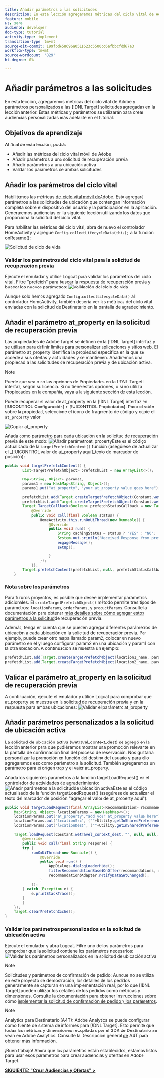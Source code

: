```yaml
---
title: Añadir parámetros a las solicitudes
description: En esta lección agregaremos métricas del ciclo vital de Adobe y parámetros personalizados a las solicitudes de Destinatario agregadas en la lección anterior. Estas métricas y parámetros se utilizarán para crear audiencias personalizadas más adelante en el tutorial.
feature: mobile
kt: 3040
audience: developer
doc-type: tutorial
activity-type: implement
translation-type: tm+mt
source-git-commit: 199fbde58696a0511623c5500cc6afbbcfdd67a3
workflow-type: tm+mt
source-wordcount: '829'
ht-degree: 0%

---
```



# Añadir parámetros a las solicitudes

En esta lección, agregaremos métricas del ciclo vital de Adobe y parámetros personalizados a las [!DNL Target] solicitudes agregadas en la lección anterior. Estas métricas y parámetros se utilizarán para crear audiencias personalizadas más adelante en el tutorial.

## Objetivos de aprendizaje

Al final de esta lección, podrá:

* Añadir las métricas del ciclo vital móvil de Adobe
* Añadir parámetros a una solicitud de recuperación previa
* Añadir parámetros a una ubicación activa
* Validar los parámetros de ambas solicitudes

## Añadir los parámetros del ciclo vital

Habilitemos las métricas [del ciclo vital móvil de](https://docs.adobe.com/content/help/en/mobile-services/android/metrics.html)Adobe. Esto agregará parámetros a las solicitudes de ubicación que contengan información completa sobre el dispositivo del usuario y la participación en la aplicación. Generaremos audiencias en la siguiente lección utilizando los datos que proporciona la solicitud del ciclo vital.

Para habilitar las métricas del ciclo vital, abra de nuevo el controlador HomeActivity y agregue `Config.collectLifecycleData(this);` a la función onResume():

![Solicitud de ciclo de vida](assets/lifecycle_code.jpg)

### Validar los parámetros del ciclo vital para la solicitud de recuperación previa

Ejecute el emulador y utilice Logcat para validar los parámetros del ciclo vital. Filtre &quot;prefetch&quot; para buscar la respuesta de recuperación previa y buscar los nuevos parámetros:
![Validación del ciclo de vida](assets/lifecycle_validation.jpg)

Aunque solo hemos agregado `Config.collectLifecycleData()` al controlador HomeActivity, también debería ver las métricas del ciclo vital enviadas con la solicitud de Destinatario en la pantalla de agradecimiento.

## Añadir el parámetro at_property en la solicitud de recuperación previa

Las propiedades de Adobe Target se definen en la [!DNL Target] interfaz y se utilizan para definir límites para personalizar aplicaciones y sitios web. El parámetro at_property identifica la propiedad específica en la que se accede a sus ofertas y actividades y se mantienen. Añadiremos una propiedad a las solicitudes de recuperación previa y de ubicación activa.

>[!NOTE]
>
>Puede que vea o no las opciones de Propiedades en la [!DNL Target] interfaz, según su licencia. Si no tiene estas opciones, o si no utiliza Propiedades en la compañía, vaya a la siguiente sección de esta lección.

Puede recuperar el valor de at_property en la [!DNL Target] interfaz en [!UICONTROL Configuración] > [!UICONTROL Propiedades].  Pase el ratón sobre la propiedad, seleccione el icono de fragmento de código y copie el `at_property` valor:

![Copiar at_property](assets/at_property_interface.jpg)

Añada como parámetro para cada ubicación en la solicitud de recuperación previa de este modo:
![Añadir parámetro](assets/params_at_property.jpg)at_propertyEste es el código actualizado de la `targetPrefetchContent()` función (asegúrese de actualizar el _[!UICONTROL valor de at_property aquí]_texto de marcador de posición):

```java
public void targetPrefetchContent() {
        List<TargetPrefetchObject> prefetchList = new ArrayList<>();

        Map<String, Object> params1;
        params1 = new HashMap<String, Object>();
        params1.put("at_property", "your at_property value goes here");

        prefetchList.add(Target.createTargetPrefetchObject(Constant.wetravel_engage_home, params1));
        prefetchList.add(Target.createTargetPrefetchObject(Constant.wetravel_engage_search, params1));
        Target.TargetCallback<Boolean> prefetchStatusCallback = new Target.TargetCallback<Boolean>() {
            @Override
            public void call(final Boolean status) {
                HomeActivity.this.runOnUiThread(new Runnable() {
                    @Override
                    public void run() {
                        String cachingStatus = status ? "YES" : "NO";
                        System.out.println("Received Response from prefetch : " + cachingStatus);
                        engageMessage();
                        setUp();

                    }
                });
            }};
        Target.prefetchContent(prefetchList, null, prefetchStatusCallback);
    }
```

### Nota sobre los parámetros

Para futuros proyectos, es posible que desee implementar parámetros adicionales. El `createTargetPrefetchObject()` método permite tres tipos de parámetros: `locationParams`, `orderParams`, y `productParams`. Consulte la documentación para obtener [más detalles sobre cómo agregar estos parámetros a la solicitud](https://docs.adobe.com/content/help/en/mobile-services/android/target-android/c-mob-target-prefetch-android.html)de recuperación previa.

Además, tenga en cuenta que se pueden agregar diferentes parámetros de ubicación a cada ubicación en la solicitud de recuperación previa. Por ejemplo, puede crear otro mapa llamado param2, colocar un nuevo parámetro en él y luego configurar param2 en una ubicación y param1 con la otra ubicación. A continuación se muestra un ejemplo:

```java
prefetchList.add(Target.createTargetPrefetchObject(location1_name, params1);
prefetchList.add(Target.createTargetPrefetchObject(location2_name, params2);
```

## Validar el parámetro at_property en la solicitud de recuperación previa

A continuación, ejecute el emulador y utilice Logcat para comprobar que at_property se muestra en la solicitud de recuperación previa y en la respuesta para ambas ubicaciones:
![Validar el parámetro at_property](assets/parameters_at_property_validation.jpg)

## Añadir parámetros personalizados a la solicitud de ubicación activa

La solicitud de ubicación activa (wetravel_context_dest) se agregó en la lección anterior para que pudiéramos mostrar una promoción relevante en la pantalla de confirmación final del proceso de reservación. Nos gustaría personalizar la promoción en función del destino del usuario y para ello agregaremos eso como parámetro a la solicitud. También agregaremos un parámetro para el origen trop y el valor at_property.

Añada los siguientes parámetros a la función targetLoadRequest() en el controlador de actividades de agradecimiento:
![Añadir parámetros a la solicitud](assets/parameters_live_location.jpg)de ubicación activaEste es el código actualizado de la función targetLoadRequest() (asegúrese de actualizar el texto del marcador de posición &quot;agregar el valor de at_property aquí&quot;):

```java
public void targetLoadRequest(final ArrayList<Recommandation> recommandations) {
    Map<String, Object> locationParams = new HashMap<>();
    locationParams.put("at_property","add your at_property value here");
    locationParams.put("locationSrc", (""+Utility.getInSharedPreference(ThankYouActivity.this,Constant.departure,"")));
    locationParams.put("locationDest", (""+Utility.getInSharedPreference(ThankYouActivity.this,Constant.destination,"")));

    Target.loadRequest(Constant.wetravel_context_dest, "", null, null, locationParams, new Target.TargetCallback<String>() {
        @Override
        public void call(final String response) {
        try {
            runOnUiThread(new Runnable() {
                @Override
                public void run() {
                    AppDialogs.dialogLoaderHide();
                    filterRecommendationBasedOnOffer(recommandations, response);
                    recommandationbAdapter.notifyDataSetChanged();
                }
            });
        } catch (Exception e) {
            e.printStackTrace();
        }
        }
    });
    Target.clearPrefetchCache();
}
```

### Validar los parámetros personalizados en la solicitud de ubicación activa

Ejecute el emulador y abra Logcat. Filtre uno de los parámetros para comprobar que la solicitud contiene los parámetros necesarios:
![Validar los parámetros personalizados en la solicitud de ubicación activa](assets/parameters_live_location_validation.jpg)

>[!NOTE]
>
>Solicitudes y parámetros de confirmación de pedido: Aunque no se utiliza en este proyecto de demostración, los detalles de los pedidos generalmente se capturan en una implementación real, por lo que [!DNL Target] pueden utilizar los detalles de los pedidos como métricas y dimensiones. Consulte la documentación para obtener instrucciones sobre cómo [implementar la solicitud de confirmación de pedido y los parámetros](https://docs.adobe.com/content/help/en/mobile-services/android/target-android/c-target-methods.html).

>[!NOTE]
>
>Analytics para Destinatario (A4T): Adobe Analytics se puede configurar como fuente de sistema de informes para [!DNL Target]. Esto permite que todas las métricas y dimensiones recopiladas por el SDK de Destinatario se vean en Adobe Analytics. Consulte la Descripción general [de](https://docs.adobe.com/content/help/en/target/using/integrate/a4t/a4t.html) A4T para obtener más información.

¡Buen trabajo! Ahora que los parámetros están establecidos, estamos listos para usar esos parámetros para crear audiencias y ofertas en Adobe Target.

**[SIGUIENTE: &quot;Crear Audiencias y Ofertas&quot; >](create-audiences-and-offers.md)**
